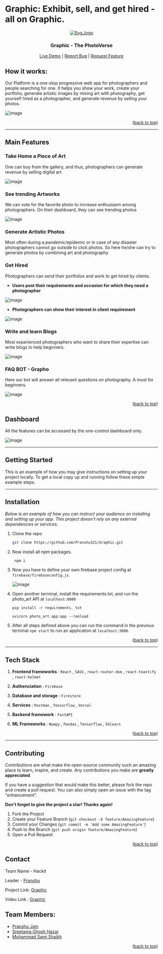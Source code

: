 # Graphic: Exhibit, sell, and get hired - all on Graphic.

<div align="center">
  <a id="top" href="https://Graphic.vercel.app/" target="blank">
   
![Svg_logo](https://github.com/Pranshu321/Graphic/assets/53607086/cae62cd6-7156-4c90-ad8c-dfaf2db1b807)

  </a>

  <h3 align="center">Graphic - The PhotoVerse</h3>

  <p align="center">
    <a href="https://Graphic.vercel.app/" target="blank">Live Demo</a> |
    <a href="https://github.com/Pranshu321/Graphic/issues" target="blank">Report Bug</a> |
    <a href="https://github.com/Pranshu321/Graphic/issues" target="blank">Request Feature</a>
  </p>
</div>

## How it works:

Our Platform is a one-stop progressive web app for photographers and people searching for one. It helps you show your work, create your portfolio, generate artistic images by mixing art with photography, get yourself hired as a photographer, and generate revenue by selling your photos.

![image](https://github.com/Pranshu321/Graphic/assets/86917304/9028a9cd-7376-4fd1-932f-d86a6255b265)


<p align="right">(<a href="#top">back to top</a>)</p>

---

## Main Features

### Take Home a Piece of Art

One can buy from the gallery, and thus, photographers can generate revenue by selling digital art

![image](https://github.com/Pranshu321/Graphic/assets/86917304/2886b814-ba00-432a-b706-4225c8f3ee62)


### See trending Artworks

We can vote for the favorite photo to increase enthusiasm among photographers. On their dashboard, they can see trending photos

![image](https://github.com/Pranshu321/Graphic/assets/86917304/51e403e3-7995-4a3a-8069-051f3031a328)


### Generate Artistic Photos

Most often during a pandemic/epidemic or in case of any disaster photographers cannot go outside to click photos. So here he/she can try to generate photos by combining art and photography

### Get Hired

Photographers can send their portfolios and work to get hired by clients.
  - **Users post their requirements and occasion for which they need a photographer**

  ![image](https://github.com/Pranshu321/Graphic/assets/86917304/e92ce44a-dd39-488b-bfd3-9818e2e7e8bc)


  - **Photographers can show their interest in client requirement**
  
  ![image](https://github.com/Pranshu321/Graphic/assets/86917304/63d4e1ca-6a7d-4431-a178-26fb91974866)

### Write and learn Blogs

Most experienced photographers who want to share their expertise can write blogs to help beginners.

![image](https://github.com/Pranshu321/Graphic/assets/86917304/a65c543c-0b1e-4602-b487-adc54bc2210f)


### FAQ BOT - Grapho

Here our bot will answer all relevant questions on photography. A must for beginners.

![image](https://github.com/Pranshu321/Graphic/assets/86917304/24835da9-17d8-49f5-b844-70ee2724e56f)


<p align="right">(<a href="#top">back to top</a>)</p>

## Dashboard
All the features can be accessed by the one-control dashboard only.

![image](https://github.com/Pranshu321/Graphic/assets/86917304/4dc4a1f3-8734-4098-baef-7aaf07cf3e11)


---

<!-- GETTING STARTED -->

## Getting Started

This is an example of how you may give instructions on setting up your project locally.
To get a local copy up and running follow these simple example steps.

---

## Installation

_Below is an example of how you can instruct your audience on installing and setting up your app. This project doesn't rely on any external dependencies or services._

1. Clone the repo
   ```sh
   git clone https://github.com/Pranshu321/Graphic.git
   ```
2. Now install all npm packages.

   ```sh
    npm i
   ```

3. Now you have to define your own firebase project config at `firebase/firebaseconfig.js`.

   ![image](https://user-images.githubusercontent.com/86917304/183728317-30372103-f0d7-4e99-b12c-7f0cd825ea18.png)

4. Open another terminal, install the requirements.txt, and run the photo_art API at `localhost:8000`

   ```
   pip install -r requirements. txt

   uvicorn photo_art.app:app --reoload
   ```

5. After all steps defined above you can run the command in the previous terminal `npm start` to run an application at `localhost:3000`.

<p align="right">(<a href="#top">back to top</a>)</p>

---

## Tech Stack

1. **Frontend frameworks** : `React` , `SASS` , `react-router-dom` , `react-toastify` , `react-helmet`

2. **Authenciation** : `Firebase`

3. **Database and storage** : `Firestore`

4. **Services** : `Postman` , `Tensorflow` , `Vercel`

5. **Backend framework** : `FastAPI`

6. **ML Frameworks** : `Numpy` , `Pandas` , `Tensorflow` , `Sklearn`
<p align="right">(<a href="#top">back to top</a>)</p>

---

## Contributing

Contributions are what make the open-source community such an amazing place to learn, inspire, and create. Any contributions you make are **greatly appreciated**.

If you have a suggestion that would make this better, please fork the repo and create a pull request. You can also simply open an issue with the tag "enhancement".

**Don't forget to give the project a star! Thanks again!**

1. Fork the Project
2. Create your Feature Branch (`git checkout -b feature/AmazingFeature`)
3. Commit your Changes (`git commit -m 'Add some AmazingFeature'`)
4. Push to the Branch (`git push origin feature/AmazingFeature`)
5. Open a Pull Request

<p align="right">(<a href="#top">back to top</a>)</p>

<!-- CONTACT -->

## Contact

Team Name - Hackit

Leader - [Pranshu](mailto:pranshujain0331@gmail.com)

Project Link: [Graphic](https://graphic32.vercel.app/)

Video Link : [Graphic]()

## Team Members:

-  [Pranshu Jain](https://github.com/Pranshu321)
-  [Sreetama Ghosh Hazar](https://github.com/Sreetama2001)
-  [Mohammad Sami Shaikh](https://github.com/MSamiDev)

<p align="right">(<a href="#top">back to top</a>)</p>
